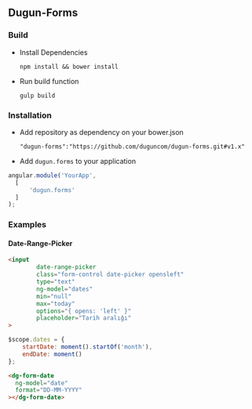 ## Dugun-Forms

### Build

- Install Dependencies

    `npm install && bower install`
    
- Run build function 

    `gulp build`
    

### Installation

- Add repository as dependency on your bower.json

  `"dugun-forms":"https://github.com/duguncom/dugun-forms.git#v1.x"`
  
-  Add `dugun.forms` to your application

  ```js
  angular.module('YourApp',
    [
        'dugun.forms'
    ]
  );
  ```
  
### Examples

#### Date-Range-Picker
```html
<input
        date-range-picker
        class="form-control date-picker opensleft"
        type="text"
        ng-model="dates"
        min="null"
        max="today"
        options="{ opens: 'left' }"
        placeholder="Tarih aralığı"
>
```
```js
$scope.dates = {
    startDate: moment().startOf('month'),
    endDate: moment()
};
```


```html
<dg-form-date
  ng-model="date"
  format="DD-MM-YYYY"
></dg-form-date>
```
